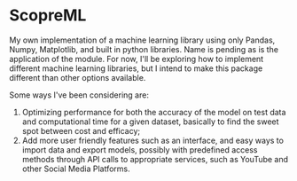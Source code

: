 # ScopreML
My own implementation of a machine learning library using only Pandas, Numpy, Matplotlib, and built in python libraries. 
Name is pending as is the application of the module. For now, I'll be exploring how to implement different machine learning libraries, but I intend to make this package different than other options available. 

Some ways I've been considering are:
1) Optimizing performance for both the accuracy of the model on test data and computational time for a given dataset, basically to find the sweet spot between cost and efficacy;
2) Add more user friendly features such as an interface, and easy ways to import data and export models, possibly with predefined access methods through API calls to appropriate services, such as YouTube and other Social Media Platforms. 
